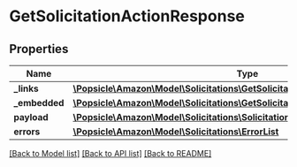 # GetSolicitationActionResponse

## Properties
Name | Type | Description | Notes
------------ | ------------- | ------------- | -------------
**_links** | [**\Popsicle\Amazon\Model\Solicitations\GetSolicitationActionResponseLinks**](GetSolicitationActionResponseLinks.md) |  | [optional] 
**_embedded** | [**\Popsicle\Amazon\Model\Solicitations\GetSolicitationActionResponseEmbedded**](GetSolicitationActionResponseEmbedded.md) |  | [optional] 
**payload** | [**\Popsicle\Amazon\Model\Solicitations\SolicitationsAction**](SolicitationsAction.md) |  | [optional] 
**errors** | [**\Popsicle\Amazon\Model\Solicitations\ErrorList**](ErrorList.md) |  | [optional] 

[[Back to Model list]](../../README.md#documentation-for-models) [[Back to API list]](../../README.md#documentation-for-api-endpoints) [[Back to README]](../../README.md)

